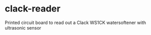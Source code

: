 # clack-reader
Printed circuit board to read out a Clack WS1CK watersoftener with ultrasonic sensor
